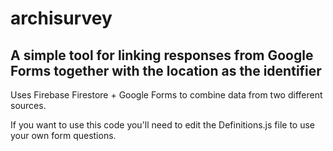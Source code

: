 # archisurvey

## A simple tool for linking responses from Google Forms together with the location as the identifier

Uses Firebase Firestore + Google Forms to combine data from two different sources.

If you want to use this code you'll need to edit the Definitions.js file to use your own form questions.
